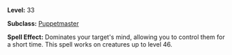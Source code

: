 <!-- TITLE: Spell: Cajoling Whispers -->

**Level:** 33

**Subclass:** [Puppetmaster](puppetmaster)

**Spell Effect:**  Dominates your target's mind, allowing you to control them for a short time.  This spell works on creatures up to level 46.